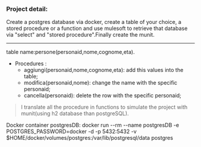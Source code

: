 ### Project detail:
Create a postgres database via docker, create a table of your choice,
a stored procedure or a function and use mulesoft to retrieve that database via "select" and "stored procedure".Finally create the munit.

---
table name:persone(personaid,nome,cognome,eta).
* Procedures : 
  - aggiungi(personaid,nome,cognome,eta): add this values into the table;
  - modifica(personaid,nome): change the name with the specific personaid;
  - cancella(personaid): delete the row with the specific personaid;

> I translate all the procedure in functions to simulate the project with munit(using h2 database than postgreSQL). 

Docker container postgresDB: docker run --rm --name postgresDB -e POSTGRES_PASSWORD=docker -d -p 5432:5432 -v $HOME/docker/volumes/postgres:/var/lib/postgresql/data postgres
